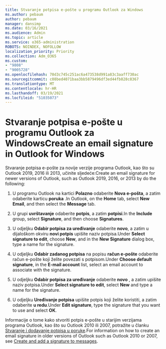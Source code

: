 ```yaml
---
title: Stvaranje potpisa e-pošte u programu Outlook za Windows
ms.author: pebaum
author: pebaum
manager: dansimp
ms.date: 03/16/2021
ms.audience: Admin
ms.topic: article
ms.service: o365-administration
ROBOTS: NOINDEX, NOFOLLOW
localization_priority: Priority
ms.collection: Adm_O365
ms.custom:
- "9808"
- "9005728"
ms.openlocfilehash: 70d3c745c251ac6a473538d991a83c3aaff730ac
ms.sourcegitcommit: c08bed4071baa3bb5879496df3ed44fb828c8367
ms.translationtype: MT
ms.contentlocale: hr-HR
ms.lasthandoff: 03/19/2021
ms.locfileid: "51035073"
---
```

# <a name="create-an-email-signature-in-outlook-for-windows"></a><span data-ttu-id="7d26d-102">Stvaranje potpisa e-pošte u programu Outlook za Windows</span><span class="sxs-lookup"><span data-stu-id="7d26d-102">Create an email signature in Outlook for Windows</span></span>

<span data-ttu-id="7d26d-103">Stvaranje potpisa e-pošte za novije verzije programa Outlook, kao što su Outlook 2019, 2016 ili 2013, učinite sljedeće:</span><span class="sxs-lookup"><span data-stu-id="7d26d-103">Create an email signature for newer versions of Outlook, such as Outlook 2019, 2016, or 2013 by do the following:</span></span>

1. <span data-ttu-id="7d26d-104">U programu Outlook na kartici **Polazno** odaberite **Nova e-pošta**, a zatim odaberite karticu **poruka** .</span><span class="sxs-lookup"><span data-stu-id="7d26d-104">In Outlook, on the **Home** tab, select **New Email**, and then select the **Message** tab.</span></span>

1. <span data-ttu-id="7d26d-105">U grupi **uvrštavanje** odaberite **potpis**, a zatim **potpisi**.</span><span class="sxs-lookup"><span data-stu-id="7d26d-105">In the **Include** group, select **Signature**, and then choose **Signatures**.</span></span>

1. <span data-ttu-id="7d26d-106">U odjeljku **Odabir potpisa za uređivanje** odaberite **novo**, a zatim u dijaloškom okviru **novi potpis** upišite naziv potpisa.</span><span class="sxs-lookup"><span data-stu-id="7d26d-106">Under **Select signature to edit**, choose **New**, and in the **New Signature** dialog box, type a name for the signature.</span></span>

1. <span data-ttu-id="7d26d-107">U odjeljku **Odabir zadanog potpisa** na popisu **račun e-pošte** odaberite račun e-pošte koji želite povezati s potpisom.</span><span class="sxs-lookup"><span data-stu-id="7d26d-107">Under **Choose default signature**, in the **E-mail account** list, select an email account to associate with the signature.</span></span>

1. <span data-ttu-id="7d26d-108">U odjeljku **Odabir potpisa za uređivanje** odaberite **novo** , a zatim upišite naziv potpisa.</span><span class="sxs-lookup"><span data-stu-id="7d26d-108">Under **Select signature to edit**, select **New** and type a name for the signature.</span></span>

1. <span data-ttu-id="7d26d-109">U odjeljku **Uređivanje potpisa** upišite potpis koji želite koristiti, a zatim odaberite **u redu**.</span><span class="sxs-lookup"><span data-stu-id="7d26d-109">Under **Edit signature**, type the signature that you want to use and select **OK**.</span></span>

<span data-ttu-id="7d26d-110">Informacije o tome kako stvoriti potpis e-pošte u starijim verzijama programa Outlook, kao što su Outlook 2010 ili 2007, potražite u članku [Stvaranje i dodavanje potpisa u poruke](https://support.microsoft.com/office/8ee5d4f4-68fd-464a-a1c1-0e1c80bb27f2#ID0EAADAAA=Office_2007_-_2010).</span><span class="sxs-lookup"><span data-stu-id="7d26d-110">For information on how to create an email signature in older versions of Outlook such as Outlook 2010 or 2007, see [Create and add a signature to messages](https://support.microsoft.com/office/8ee5d4f4-68fd-464a-a1c1-0e1c80bb27f2#ID0EAADAAA=Office_2007_-_2010).</span></span>

